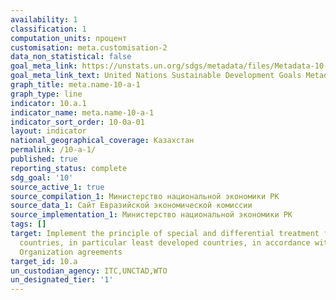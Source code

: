 ```yaml
---
availability: 1
classification: 1
computation_units: процент
customisation: meta.customisation-2
data_non_statistical: false
goal_meta_link: https://unstats.un.org/sdgs/metadata/files/Metadata-10-0A-01.pdf
goal_meta_link_text: United Nations Sustainable Development Goals Metadata (pdf 564kB)
graph_title: meta.name-10-a-1
graph_type: line
indicator: 10.a.1
indicator_name: meta.name-10-a-1
indicator_sort_order: 10-0a-01
layout: indicator
national_geographical_coverage: Казахстан
permalink: /10-a-1/
published: true
reporting_status: complete
sdg_goal: '10'
source_active_1: true
source_compilation_1: Министерство национальной экономики РК
source_data_1: Сайт Евразийской экономической комиссии
source_implementation_1: Министерство национальной экономики РК
tags: []
target: Implement the principle of special and differential treatment for developing
  countries, in particular least developed countries, in accordance with World Trade
  Organization agreements
target_id: 10.a
un_custodian_agency: ITC,UNCTAD,WTO
un_designated_tier: '1'
---
```

